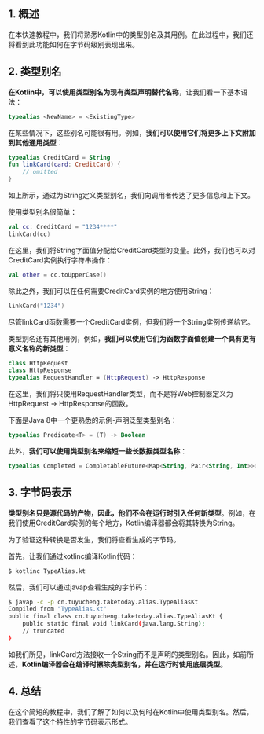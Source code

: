 ## 1. 概述

在本快速教程中，我们将熟悉Kotlin中的类型别名及其用例。在此过程中，我们还将看到此功能如何在字节码级别表现出来。

## 2. 类型别名

**在Kotlin中，可以使用类型别名为现有类型声明替代名称**，让我们看一下基本语法：

```kotlin
typealias <NewName> = <ExistingType>
```

在某些情况下，这些别名可能很有用。例如，**我们可以使用它们将更多上下文附加到其他通用类型**：

```kotlin
typealias CreditCard = String
fun linkCard(card: CreditCard) {
    // omitted
}
```

如上所示，通过为String定义类型别名，我们向调用者传达了更多信息和上下文。

使用类型别名很简单：

```kotlin
val cc: CreditCard = "1234****"
linkCard(cc)
```

在这里，我们将String字面值分配给CreditCard类型的变量。此外，我们也可以对CreditCard实例执行字符串操作：

```kotlin
val other = cc.toUpperCase()
```

除此之外，我们可以在任何需要CreditCard实例的地方使用String：

```kotlin
linkCard("1234")
```

尽管linkCard函数需要一个CreditCard实例，但我们将一个String实例传递给它。

类型别名还有其他用例，例如，**我们可以使用它们为函数字面值创建一个具有更有意义名称的新类型**：

```kotlin
class HttpRequest
class HttpResponse
typealias RequestHandler = (HttpRequest) -> HttpResponse
```

在这里，我们将只使用RequestHandler类型，而不是将Web控制器定义为HttpRequest -> HttpResponse的函数。

下面是Java 8中一个更熟悉的示例-声明泛型类型别名：

```kotlin
typealias Predicate<T> = (T) -> Boolean
```

此外，**我们可以使用类型别名来缩短一些长数据类型名称**：

```kotlin
typealias Completed = CompletableFuture<Map<String, Pair<String, Int>>>
```

## 3. 字节码表示

**类型别名只是源代码的产物，因此，他们不会在运行时引入任何新类型**。例如，在我们使用CreditCard实例的每个地方，Kotlin编译器都会将其转换为String。

为了验证这种转换是否发生，我们将查看生成的字节码。

首先，让我们通过kotlinc编译Kotlin代码：

```bash
$ kotlinc TypeAlias.kt
```

然后，我们可以通过javap查看生成的字节码：

```bash
$ javap -c -p cn.tuyucheng.taketoday.alias.TypeAliasKt
Compiled from "TypeAlias.kt"
public final class cn.tuyucheng.taketoday.alias.TypeAliasKt {
    public static final void linkCard(java.lang.String);
    // truncated
}
```

如我们所见，linkCard方法接收一个String而不是声明的类型别名。因此，如前所述，**Kotlin编译器会在编译时擦除类型别名，并在运行时使用底层类型**。

## 4. 总结

在这个简短的教程中，我们了解了如何以及何时在Kotlin中使用类型别名。然后，我们查看了这个特性的字节码表示形式。